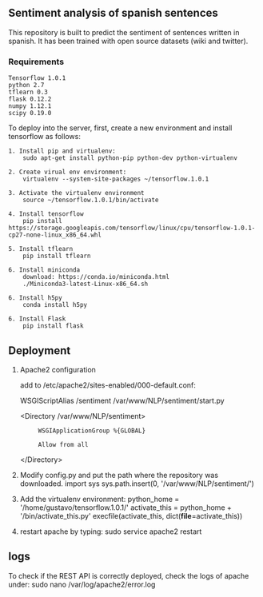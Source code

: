## Sentiment analysis of spanish sentences
This repository is built to predict the sentiment of sentences written in spanish. It has been trained with open source datasets (wiki and twitter). 

### Requirements
    Tensorflow 1.0.1
    python 2.7
    tflearn 0.3
    flask 0.12.2
    numpy 1.12.1
    scipy 0.19.0

To deploy into the server, first, create a new environment and install tensorflow as follows:

    1. Install pip and virtualenv: 
        sudo apt-get install python-pip python-dev python-virtualenv

    2. Create virual env environment:
        virtualenv --system-site-packages ~/tensorflow.1.0.1

    3. Activate the virtualenv environment
        source ~/tensorflow.1.0.1/bin/activate
    
    4. Install tensorflow
        pip install https://storage.googleapis.com/tensorflow/linux/cpu/tensorflow-1.0.1-cp27-none-linux_x86_64.whl

    5. Install tflearn
        pip install tflearn
    
    6. Install miniconda
        download: https://conda.io/miniconda.html
        ./Miniconda3-latest-Linux-x86_64.sh
        
    6. Install h5py
        conda install h5py
    
    6. Install Flask
        pip install flask



    
## Deployment

1. Apache2 configuration

    add to /etc/apache2/sites-enabled/000-default.conf: 
    
    WSGIScriptAlias /sentiment /var/www/NLP/sentiment/start.py
    
    <Directory /var/www/NLP/sentiment>

            WSGIApplicationGroup %{GLOBAL}
            
            Allow from all
    
    <\/Directory>
    

2. Modify config.py and put the path where the repository was downloaded.
    import sys
    sys.path.insert(0, '/var/www/NLP/sentiment/')

3. Add the virtualenv environment:
    python_home = '/home/gustavo/tensorflow.1.0.1/'
    activate_this = python_home + '/bin/activate_this.py'
    execfile(activate_this, dict(__file__=activate_this))

4. restart apache by typing: 
    sudo service apache2 restart

## logs

To check if the REST API is correctly deployed, check the logs of apache under: 
    sudo nano /var/log/apache2/error.log

